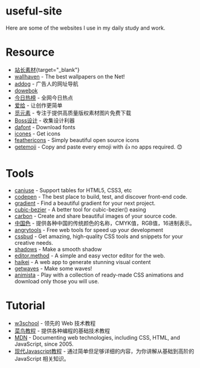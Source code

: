 # useful-site
Here are some of the websites I use in my daily study and work.

# Resource
- [站长素材](https://sc.chinaz.com/){target="_blank"}
- [wallhaven](https://wallhaven.cc/) - The best wallpapers on the Net!
- [addog](https://www.addog.vip/) - 广告人的网址导航
- [dowebok](https://www.dowebok.com/)
- [今日热榜](https://tophub.today/) - 全网今日热点
- [爱给](https://www.aigei.com/) - 让创作更简单
- [觅元素](https://www.51yuansu.com/) - 专注于提供高质量版权素材图片免费下载
- [Boss设计](https://www.bossdesign.cn/) - 收集设计利器
- [dafont](https://www.dafont.com/) - Download fonts
- [icones](https://icones.js.org/) - Get icons
- [feathericons](https://feathericons.com/) - Simply beautiful open source icons
- [getemoji](https://getemoji.com/) - Copy and paste every emoji with 👍 no apps required. 😊

# Tools
- [caniuse](https://caniuse.com/) - Support tables for HTML5, CSS3, etc
- [codepen](https://codepen.io/) - The best place to build, test, and discover front-end code.
- [gradient](https://gradient.shapefactory.co/) - Find a beautiful gradient for your next project.
- [cubic-bezier](https://cubic-bezier.com/) - A better tool for cubic-bezier() easing
- [carbon](https://carbon.now.sh/) - Create and share beautiful images of your source code.
- [中国色](http://zhongguose.com/) - 提供各种中国的传统颜色的名称，CMYK值，RGB值，16进制表示。
- [angrytools](https://angrytools.com/) - Free web tools for speed up your development
- [cssbud](https://cssbud.com/) - Get amazing, high-quality CSS tools and snippets for your creative needs.
- [shadows](https://shadows.brumm.af/) - Make a smooth shadow
- [editor.method](https://editor.method.ac/) - A simple and easy vector editor for the web.
- [haikei](https://haikei.app/) - A web app to generate stunning visual content
- [getwaves](https://getwaves.io/) - Make some waves!
- [animista](https://animista.net/) - Play with a collection of ready-made CSS animations and download only those you will use.

# Tutorial
- [w3school](https://www.w3school.com.cn/) - 领先的 Web 技术教程
- [菜鸟教程](https://www.runoob.com/) - 提供各种编程的基础技术教程
- [MDN](https://developer.mozilla.org/) - Documenting web technologies, including CSS, HTML, and JavaScript, since 2005.
- [现代Javascript教程](https://zh.javascript.info/) - 通过简单但足够详细的内容，为你讲解从基础到高阶的 JavaScript 相关知识。
